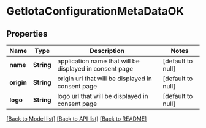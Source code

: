 # GetIotaConfigurationMetaDataOK

## Properties

| Name       | Type       | Description                                             | Notes             |
| ---------- | ---------- | ------------------------------------------------------- | ----------------- |
| **name**   | **String** | application name that will be displayed in consent page | [default to null] |
| **origin** | **String** | origin url that will be displayed in consent page       | [default to null] |
| **logo**   | **String** | logo url that will be displayed in consent page         | [default to null] |

[[Back to Model list]](../README.md#documentation-for-models) [[Back to API list]](../README.md#documentation-for-api-endpoints) [[Back to README]](../README.md)
